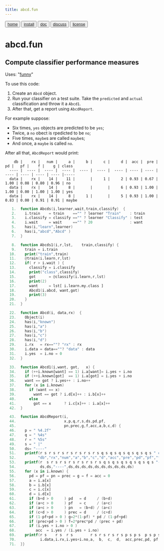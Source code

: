 ```yaml
---
title: abcd.fun
---
```


<button class="button button1"><a href="/fun/index">home</a></button>   <button class="button button2"><a href="/fun/INSTALL">install</a></button>   <button class="button button1"><a href="/fun/ABOUT">doc</a></button>   <button class="button button2"><a href="http://github.com/timm/fun/issues">discuss</a></button>    <button class="button button1"><a href="/fun/LICENSE">license</a></button> <br>



# abcd.fun
## Compute classifier  performance measures

Uses:  "[funny](funny)"<br>

To use this code:

1. Create an `Abcd` object.
2. Run your classifier on a test suite. Take the `predicted` and `actual` classification and throw it a `Abcd1`.
3. After that, get  a report using `AbcdReport`.

For example suppose:

- Six times, `yes` objects are predicted to be `yes`;
- Twice, a `no` obect is rpedicted to be `no`;
- Five times, `maybe`s are called `maybe`s;
- And once, a `maybe` is called `no`.

After all that,  `AbcdReport` would print:

```
    db |    rx |   num |     a |     b |     c |     d |  acc |  pre |   pd |   pf |    f |    g | class
  ---- |  ---- |  ---- |  ---- |  ---- |  ---- |  ---- | ---- | ---- | ---- | ---- | ---- | ---- |-----
  data |    rx |    14 |    11 |       |     1 |     2 | 0.93 | 0.67 | 1.00 | 0.08 | 0.80 | 0.96 | no
  data |    rx |    14 |     8 |       |       |     6 | 0.93 | 1.00 | 1.00 | 0.00 | 1.00 | 1.00 | yes
  data |    rx |    14 |     8 |     1 |       |     5 | 0.93 | 1.00 | 0.83 | 0.00 | 0.91 | 0.91 | maybe
```

```awk
   1.  function Abcds(i,learner,wait,train,classify)  {
   2.    i.train    = train    =="" ? learner "Train"    : train
   3.    i.classify = classify =="" ? learner "Classify" : test
   4.    i.wait     = wait     =="" ? 20                 : want
   5.    has(i,"learn",learner)
   6.    has(i,"abcd","Abcd" )
   7.  }
```

```awk
   8.  function Abcds1(i,r,lst,    train,classify) {
   9.    train = i.train
  10.    print("train",train)
  11.    @train(i.learn,r,lst)
  12.    if( r > i.wait ) {
  13.      classify = i.classify
  14.      print("class",classify)
  15.      got      = @classify(i.learn,r,lst)
  16.      print(2)
  17.      want     = lst[ i.learn.my.class ]
  18.      Abcd1(i.abcd, want,got) 
  19.      print(3)
  20.    }
  21.  }
```

```awk
  22.  function Abcd(i, data,rx)  {
  23.    Object(i)
  24.    has(i,"known")
  25.    has(i,"a")
  26.    has(i,"b")
  27.    has(i,"c")
  28.    has(i,"d")
  29.    i.rx   = rx==""? "rx" : rx
  30.    i.data = data==""? "data" : data
  31.    i.yes  = i.no = 0
  32.  }
```

```awk
  33.  function Abcd1(i,want, got,   x) {
  34.    if (++i.known[want] == 1) i.a[want]= i.yes + i.no 
  35.    if (++i.known[got]  == 1) i.a[got] = i.yes + i.no 
  36.    want == got ? i.yes++ : i.no++ 
  37.    for (x in i.known) 
  38.      if (want == x) 
  39.        want == got ? i.d[x]++ : i.b[x]++
  40.      else 
  41.        got == x      ? i.c[x]++ : i.a[x]++
  42.  }
```

```awk
  43.  function AbcdReport(i,   
  44.                      x,p,q,r,s,ds,pd,pf,
  45.                      pn,prec,g,f,acc,a,b,c,d) {
  46.    p = " %4.2f"
  47.    q = " %4s"
  48.    r = " %5s"
  49.    s = " |"
  50.    ds= "----"
  51.    printf(r s r s r s r s r s r s r s q s q s q s q s q s q s " class\n",
  52.          "db","rx","num","a","b","c","d","acc","pre","pd","pf","f","g")
  53.    printf(r  s r s r s r s r s r s r s q s q s q s q s q s q s "-----\n",
  54.           ds,ds,"----",ds,ds,ds,ds,ds,ds,ds,ds,ds,ds)
  55.    for (x in i.known) {
  56.      pd = pf = pn = prec = g = f = acc = 0
  57.      a = i.a[x]
  58.      b = i.b[x]
  59.      c = i.c[x]
  60.      d = i.d[x]
  61.      if (b+d > 0     ) pd   = d     / (b+d) 
  62.      if (a+c > 0     ) pf   = c     / (a+c) 
  63.      if (a+c > 0     ) pn   = (b+d) / (a+c) 
  64.      if (c+d > 0     ) prec = d     / (c+d) 
  65.      if (1-pf+pd > 0 ) g=2*(1-pf) * pd / (1-pf+pd) 
  66.      if (prec+pd > 0 ) f=2*prec*pd / (prec + pd)   
  67.      if (i.yes + i.no > 0 ) 
  68.         acc  = i.yes / (i.yes + i.no) 
  69.    printf(r s    r s  r s        r s r s r s r s p s p s  p s p s p s p s  " %s\n",
  70.           i.data,i.rx,i.yes+i.no,a,  b,  c,  d,  acc,prec,pd, pf, f,  g,  x)
  71.  }}
```

